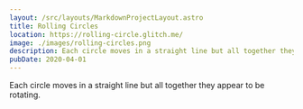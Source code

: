 ```yaml
---
layout: /src/layouts/MarkdownProjectLayout.astro
title: Rolling Circles
location: https://rolling-circle.glitch.me/
image: ./images/rolling-circles.png
description: Each circle moves in a straight line but all together they appear to be rotating.
pubDate: 2020-04-01
---
```

Each circle moves in a straight line but all together they appear to be rotating.